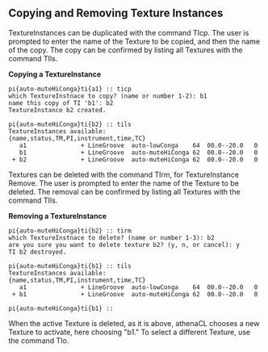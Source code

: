## Copying and Removing Texture Instances

TextureInstances can be duplicated with the command TIcp. The user is prompted to enter the name of the Texture to be copied, and then the name of the copy. The copy can be confirmed by listing all Textures with the command TIls.

**Copying a TextureInstance**

```
pi{auto-muteHiConga}ti{a1} :: ticp
which TextureInstnace to copy? (name or number 1-2): b1
name this copy of TI 'b1': b2
TextureInstance b2 created.

pi{auto-muteHiConga}ti{b2} :: tils
TextureInstances available:
{name,status,TM,PI,instrument,time,TC}
   a1               + LineGroove  auto-lowConga    64  00.0--20.0   0
   b1               + LineGroove  auto-muteHiConga 62  00.0--20.0   0
 + b2               + LineGroove  auto-muteHiConga 62  00.0--20.0   0
```

Textures can be deleted with the command TIrm, for TextureInstance Remove. The user is prompted to enter the name of the Texture to be deleted. The removal can be confirmed by listing all Textures with the command TIls.
      

**Removing a TextureInstance**

```
pi{auto-muteHiConga}ti{b2} :: tirm
which TextureInstnace to delete? (name or number 1-3): b2
are you sure you want to delete texture b2? (y, n, or cancel): y
TI b2 destroyed.

pi{auto-muteHiConga}ti{b1} :: tils
TextureInstances available:
{name,status,TM,PI,instrument,time,TC}
   a1               + LineGroove  auto-lowConga    64  00.0--20.0   0
 + b1               + LineGroove  auto-muteHiConga 62  00.0--20.0   0   

pi{auto-muteHiConga}ti{b1} :: 
```

When the active Texture is deleted, as it is above, athenaCL chooses a new Texture to activate, here choosing "b1." To select a different Texture, use the command TIo.
      
